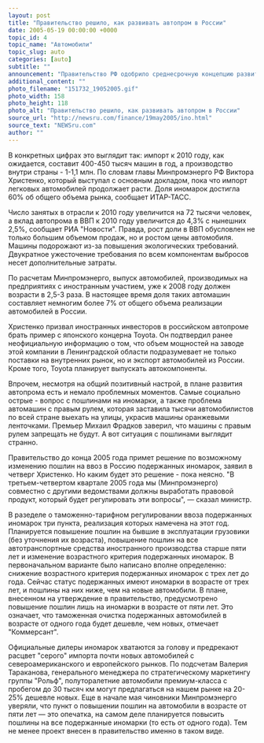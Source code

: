 ```yaml
---
layout: post
title: "Правительство решило, как развивать автопром в России"
date: 2005-05-19 00:00:00 +0000
topic_id: 4
topic_name: "Автомобили"
topic_slug: auto
categories: [auto]
subtitle: ""
announcement: "Правительство РФ одобрило среднесрочную концепцию развития отечественного автопрома. Отрасли предрекают радужные перспективы: по расчетам авторов законопроекта, через пять лет 75% продаваемых в России легковых автомобилей будет производиться в России и это будут качественные современные машины. Правда, связаны эти планы вовсе не с выходом отечественных заводов на новый уровень, а с организацией в России сборочных производств мировых автоконцернов."
additional_content: ""
photo_filename: "151732_19052005.gif"
photo_width: 158
photo_height: 118
photo_alt: "Правительство решило, как развивать автопром в России"
source_url: "http://newsru.com/finance/19may2005/ino.html"
source_text: "NEWSru.com"
author: ""
---
```

В конкретных цифрах это выглядит так: импорт к 2010 году, как ожидается, составит 400-450 тысяч машин в год, а производство внутри страны - 1-1,1 млн. По словам главы Минпромэнерго РФ Виктора Христенко, который выступал с основным докладом, пока что импорт легковых автомобилей продолжает расти. Доля иномарок достигла 60% об общего объема рынка, сообщает ИТАР-ТАСС.

Число занятых в отрасли к 2010 году увеличится на 72 тысячи человек, а вклад автопрома в ВВП к 2010 году увеличится до 4,3% с нынешних 2,5%, сообщает РИА "Новости". Правда, рост доли в ВВП обусловлен не только большим объемом продаж, но и ростом цены автомобиля. Машины подорожают из-за повышения экологических требований. Двукратное ужесточение требования по всем компонентам выбросов несет дополнительные затраты.

По расчетам Минпромэнерго, выпуск автомобилей, производимых на предприятиях с иностранным участием, уже к 2008 году должен возрасти в 2,5-3 раза. В настоящее время доля таких автомашин составляет немногим более 7% от общего объема реализации автомобилей в России.

Христенко призвал иностранных инвесторов в российском автопроме брать пример с японского концерна Toyota. Он подтвердил ранее неофициальную информацию о том, что объем мощностей на заводе этой компании в Ленинградской области подразумевает не только поставки на внутренних рынок, но и экспорт автомобилей из России. Кроме того, Toyota планирует выпускать автокомпоненты.

Впрочем, несмотря на общий позитивный настрой, в плане развития автопрома есть и немало проблемных моментов. Самые социально острые - вопрос с пошлинами на иномарки, а также проблема автомашин с правым рулем, которая заставила тысячи автомобилистов по всей стране выехать на улицы, украсив машины оранжевыми ленточками. Премьер Михаил Фрадков заверил, что машины с правым рулем запрещать не будут. А вот ситуация с пошлинами выглядит странно.

Правительство до конца 2005 года примет решение по возможному изменению пошлин на ввоз в Россию подержанных иномарок, заявил в четверг Христенко. Но каким будет это решение - пока неясно. "В третьем-четвертом квартале 2005 года мы (Минпромэнерго) совместно с другими ведомствами должны выработать правовой продукт, который будет регулировать эти вопросы", &mdash; сказал министр.

В разеделе о таможенно-тарифном регулировании ввоза подержанных иномарок три пункта, реализация которых намечена на этот год. Планируется повышение пошлин на бывшие в эксплуатации грузовики (без уточнения их возраста), повышение пошлин на все автотранспортные средства иностранного производства старше пяти лет и изменение возрастного критерия подержанных иномарок. В первоначальном варианте было написано вполне определенно: снижение возрастного критерия подержанных иномарок с трех лет до года. Сейчас статус подержанных имеют иномарки в возрасте от трех лет, и пошлины на них ниже, чем на новые автомобили. В плане, внесенном на утверждение в правительство, предусмотрено повышение пошлин лишь на иномарки в возрасте от пяти лет. Это означает, что таможенная очистка подержанных автомобилей в возрасте от одного года будет дешевле, чем новых, отмечает "Коммерсант".

Официальные дилеры иномарок хватаются за голову и предрекают расцвет "серого" импорта почти новых автомобилей с североамериканского и европейского рынков. По подсчетам Валерия Тараканова, генерального менеджера по стратегическому маркетингу группы "Рольф", полуторалетние автомобили премиум-класса с пробегом до 30 тысяч км могут предлагаться на нашем рынке на 20-25% дешевле новых. Еще в начале мая чиновники Минпромэнерго уверяли, что пункт о повышении пошлин на автомобили в возрасте от пяти лет &mdash; это опечатка, на самом деле планируется повысить пошлины на все подержанные иномарки (то есть от одного года). Тем не менее проект внесен в правительство именно в таком виде.
